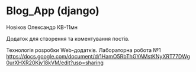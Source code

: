# Blog_App (django)
Новіков Олександр КВ-11мн

Додаток для створення та коментування постів.

Технологія розробки Web-додатків. Лабораторна робота №1
https://docs.google.com/document/d/1HamO5RbThGYAMstKNyXRT77DWg0urXHXR20Kjy18kVM/edit?usp=sharing
